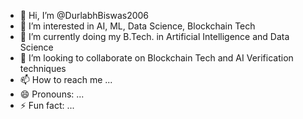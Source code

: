 - 👋 Hi, I’m @DurlabhBiswas2006
- 👀 I’m interested in AI, ML, Data Science, Blockchain Tech
- 🌱 I’m currently doing my B.Tech. in Artificial Intelligence and Data Science
- 💞️ I’m looking to collaborate on Blockchain Tech and AI Verification techniques
- 📫 How to reach me ...
- 😄 Pronouns: ...
- ⚡ Fun fact: ...

<!---
DurlabhBiswas2006/DurlabhBiswas2006 is a ✨ special ✨ repository because its `README.md` (this file) appears on your GitHub profile.
You can click the Preview link to take a look at your changes.
--->
